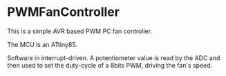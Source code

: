 # PWMFanController
This is a simple AVR based PWM PC fan controller.

The MCU is an ATtiny85.

Software in interrupt-driven. A potentiometer value is read by the ADC and then used to set the duty-cycle of a 8bits PWM, driving the fan's speed.
